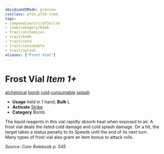 ```yaml
---
obsidianUIMode: preview
cssclass: pf2e,pf2e-item
tags:
- compendium/src/pf2e/crb
- item/category/bomb
- trait/alchemical
- trait/bomb
- trait/cold
- trait/consumable
- trait/splash
aliases: ["Frost Vial"]
---
```

# Frost Vial *Item 1+*  
[alchemical](rules/traits/alchemical.md)  [bomb](rules/traits/bomb.md)  [cold](rules/traits/cold.md)  [consumable](rules/traits/consumable.md)  [splash](rules/traits/splash.md)  

- **Usage** held in 1 hand; **Bulk** L
- **Activate** [Strike](rules/actions/strike.md)
- **Category** Bomb

The liquid reagents in this vial rapidly absorb heat when exposed to air. A frost vial deals the listed cold damage and cold splash damage. On a hit, the target takes a status penalty to its Speeds until the end of its next turn. Many types of frost vial also grant an item bonus to attack rolls.

*Source: Core Rulebook p. 545*